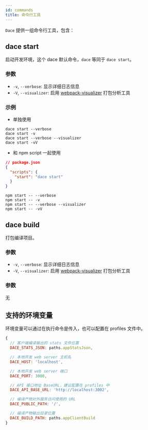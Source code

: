 ```yaml
---
id: commands
title: 命令行工具
---
```


`Dace` 提供一组命令行工具，包含：

## dace start
启动开发环境，这个 dace 默认命令，`dace` 等同于 `dace start`。

### 参数
- `-v`, `--verbose`: 显示详细日志信息
- `-V`, `--visualizer`: 启用 [webpack-visualizer](https://github.com/chrisbateman/webpack-visualizer) 打包分析工具

### 示例
- 单独使用
```
dace start --verbose
dace start -v
dace start --verbose --visualizer
dace start -vV
```

- 和 npm script 一起使用
```json
// package.json
{
  "scripts": {
    "start": "dace start"
  }
}
```

```
npm start -- --verbose
npm start -- -v
npm start -- --verbose --visualizer
npm start -- -vV
```

## dace build
打包编译项目。

### 参数
- `-v`, `--verbose`: 显示详细日志信息
- `-V`, `--visualizer`: 启用 [webpack-visualizer](https://github.com/chrisbateman/webpack-visualizer) 打包分析工具

### 参数
无

## 支持的环境变量

环境变量可以通过在执行命令是传入，也可以配置在 profiles 文件中。

```js
{
  // 客户端编译输出的 stats 文件位置
  DACE_STATS_JSON: paths.appStatsJson,

  // 本地开发 web server 主机名
  DACE_HOST: 'localhost',

  // 本地开发 web server 端口
  DACE_PORT: 3000,

  // API 接口地址 BaseURL，建议配置在 profiles 中
  DACE_API_BASE_URL: 'http://localhost:3002',

  // 编译产物对外服务访问使用的 URL
  DACE_PUBLIC_PATH: '/',

  // 编译产物输出目录位置
  DACE_BUILD_PATH: paths.appClientBuild
}
```
